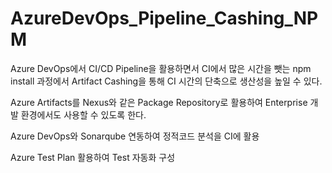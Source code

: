 # AzureDevOps_Pipeline_Cashing_NPM
Azure DevOps에서 CI/CD Pipeline을 활용하면서 CI에서 많은 시간을 뺏는 npm install 과정에서 Artifact Cashing을 통해 CI 시간의 단축으로 생산성을 높일 수 있다.

Azure Artifacts를 Nexus와 같은 Package Repository로 활용하여 Enterprise 개발 환경에서도 사용할 수 있도록 한다.

Azure DevOps와 Sonarqube 연동하여 정적코드 분석을 CI에 활용

Azure Test Plan 활용하여 Test 자동화 구성
